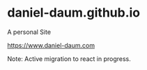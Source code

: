# daniel-daum.github.io
A personal Site

https://www.daniel-daum.com 

Note: Active migration to react in progress.
